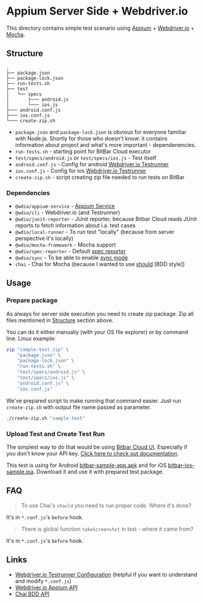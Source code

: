 # Appium Server Side + Webdriver.io

This directory contains simple test scenario using
[Appium](http://appium.io/) + [Webdriver.io](https://webdriver.io/) + [Mocha](https://mochajs.org/).

## Structure

```text
.
├── package.json
├── package-lock.json
├── run-tests.sh
├── test
│   └── specs
│       ├─── android.js
│       └─── ios.js
├─── android.conf.js
├─── ios.conf.js
└─── create-zip.sh
```

* `package.json` and `package-lock.json` is obvious for everyone familiar with Node.js. Shortly for those who doesn't know:
it contains information about project and what's more important - dependenencies.
* `run-tests.sh` - starting point for BitBar Cloud executor
* `test/specs/android.js` or `test/specs/ios.js` - Test itself
* `android.conf.js` - Config for android [Webdriver.io Testrunner](https://webdriver.io/docs/gettingstarted.html)
* `ios.conf.js` - Config for ios [Webdriver.io Testrunner](https://webdriver.io/docs/gettingstarted.html)
* `create-zip.sh` - script creating zip file needed to run tests on BitBar

### Dependencies

* `@wdio/appium-service` - [Appium Service](https://webdriver.io/docs/appium-service.html)
* `@wdio/cli` - Webdriver.io (and Testrunner)
* `@wdio/junit-reporter` - JUnit reporter, because Bitbar Cloud reads JUnit reports to fetch information about i.a. test cases
* `@wdio/local-runner` - To run test "locally" (because from server perspective it's locally)
* `@wdio/mocha-framework` - Mocha support
* `@wdio/spec-reporter` - Default [spec reporter](https://webdriver.io/docs/spec-reporter.html)
* `@wdio/sync` - To be able to enable [sync mode](https://webdriver.io/docs/sync-vs-async.html)
* `chai` - Chai for Mocha (because I wanted to use [should](https://www.chaijs.com/guide/styles/#should) [BDD style])

## Usage

### Prepare package

As always for server side execution you need to create zip package. Zip all files mentioned in [Structure](#structure)
section above.

You can do it either manually (with your OS file explorer) or by command line. Linux example:

```bash
zip "sample-test.zip" \
    "package.json" \
    "package-lock.json" \
    "run-tests.sh" \
    "test/specs/android.js" \
    "test/specs/ios.js" \
    "android.conf.js" \
    "ios.conf.js"
```

We've prepared script to make running that command easier. Just run `create-zip.sh` with output file name passed as parameter.

```bash
./create-zip.sh "sample-test"
```

### Upload Test and Create Test Run

The simplest way to do that would be using [Bitbar Cloud UI](https://cloud.bitbar.com/#testing/test-run-creator).
Especially if you don't know your API key.
[Click here to check out documentation](https://docs.bitbar.com/testing/user-manuals/projects/index.html#create-a-new-test-run).

This test is using for Android [bitbar-sample-app.apk](../../../../../../apps/android/bitbar-sample-app.apk) and for iOS [bitbar-ios-sample.ipa](../../../../../../apps/ios/bitbar-ios-sample.ipa).
Download it and use it with prepared test package.

## FAQ

> To use Chai's `should` you need to run proper code. Where it's done?

It's in `*.conf.js`'s `before` hook.

> There is global function `takeScreenshot` in test - where it came from?

It's in `*.conf.js`'s `before` hook.

## Links

* [Webdriver.io Testrunner Configuration](https://webdriver.io/docs/configurationfile.html) (helpful if you want to understand and modify `*.conf.js`)
* [Webdriver.io Appium API](https://webdriver.io/docs/api/appium.html)
* [Chai BDD API](https://www.chaijs.com/api/bdd/)
